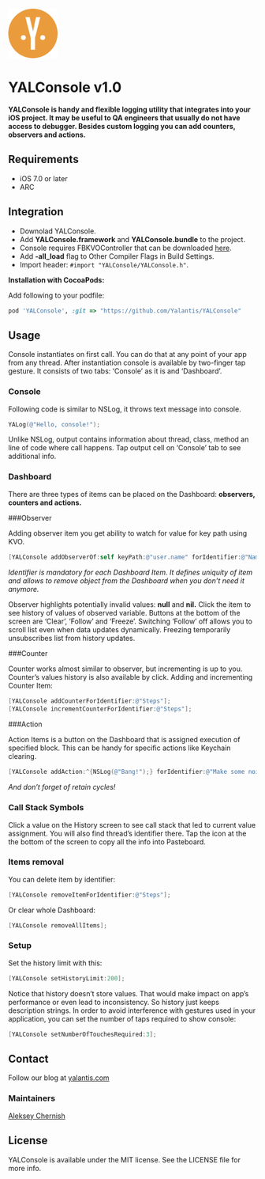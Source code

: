 <p align="left" >
  <img src="https://raw.githubusercontent.com/mmrmmlrr/YALConsole/master/logo.png" alt="Yalantis" title="Yalantis" height = "100">
</p>

YALConsole v1.0
===============

**YALConsole is handy and flexible logging utility that integrates into your iOS project. It may be useful to QA engineers that usually do not have access to debugger. Besides custom logging you can add counters, observers and actions.**

Requirements
------------

-   iOS 7.0 or later
-   ARC


Integration
-----------
-   Downolad YALConsole.
-   Add **YALConsole.framework** and **YALConsole.bundle** to the project.
-   Console requires FBKVOController that can be downloaded [here](https://github.com/facebook/KVOController).
-   Add **-all_load** flag to Other Compiler Flags in Build Settings.
-   Import header: `#import "YALConsole/YALConsole.h"`.

**Installation with CocoaPods:**

Add following to your podfile:
```ruby
pod 'YALConsole', :git => "https://github.com/Yalantis/YALConsole"
```

Usage
-----

Console instantiates on first call. You can do that at any point of your app from any thread. After instantiation console is available by two-finger tap gesture. It consists of two tabs: ‘Console’ as it is and ‘Dashboard’. 

### Console
Following code is similar to NSLog, it throws text message into console.

```objective-c
YALog(@"Hello, console!");
```

Unlike NSLog, output contains information about thread, class, method an line of code where call happens.
Tap output cell on ‘Console’ tab to see additional info.

### Dashboard

There are three types of items can be placed on the Dashboard: **observers, counters and actions.**

###Observer

Adding observer item you get ability to watch for value for key path using KVO.
```objective-c
[YALConsole addObserverOf:self keyPath:@"user.name" forIdentifier:@"Name"];
```
*Identifier is mandatory for each Dashboard Item. It defines uniquity of item and allows to remove object from the Dashboard when you don’t need it anymore.*

Observer highlights potentially invalid values: **null** and **nil.** 
Click the item to see history of values of observed variable. Buttons at the bottom of the screen are ‘Clear’, ‘Follow’ and ‘Freeze’. Switching ‘Follow’ off allows you to scroll list even when data updates dynamically. Freezing temporarily unsubscribes list from history updates.

###Counter

Counter works almost similar to observer, but incrementing is up to you. Counter’s values history is also available by click. 
Adding and incrementing Counter Item:
```objective-c
[YALConsole addCounterForIdentifier:@"Steps"];
[YALConsole incrementCounterForIdentifier:@"Steps"];
```

###Action

Action Items is a button on the Dashboard that is assigned execution of specified block. This can be handy for specific actions like Keychain clearing.
```objective-c
[YALConsole addAction:^{NSLog(@"Bang!");} forIdentifier:@"Make some noise"];
```

*And don’t forget of retain cycles!*

### Call Stack Symbols

Click a value on the History screen to see call stack that led to current value assignment. You will also find thread’s identifier there. Tap the icon at the the bottom of the screen to copy all the info into Pasteboard.

### Items removal
You can delete item by identifier:
```objective-c
[YALConsole removeItemForIdentifier:@"Steps"];
```
Or clear whole Dashboard:
```objective-c
[YALConsole removeAllItems];
```

### Setup

Set the history limit with this:
```objective-c
[YALConsole setHistoryLimit:200];
```
Notice that history doesn’t store values. That would make impact on app’s performance or even lead to inconsistency.
So history just keeps description strings.
In order to avoid interference with gestures used in your application, you can set the number of taps required to show console:
```objective-c
[YALConsole setNumberOfTouchesRequired:3];
```
## Contact

Follow our blog at [yalantis.com](https://yalantis.com/blog/)

### Maintainers

[Aleksey Chernish](mailto:achernish85@gmail.com)

## License

YALConsole is available under the MIT license. See the LICENSE file for more info.
